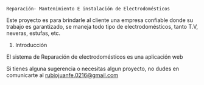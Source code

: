     Reparación- Mantenimiento E instalación de Electrodomésticos 

Este proyecto es para brindarle al cliente una empresa confiable donde su trabajo es garantizado, se maneja todo tipo de electrodomésticos, tanto T.V, neveras, estufas, etc. 

1.	Introducción 

El sistema de Reparación de electrodomésticos es una aplicación web 


Si tienes alguna sugerencia o necesitas algun proyecto, no dudes en comunicarte al rubiojuanfe.0216@gmail.com 